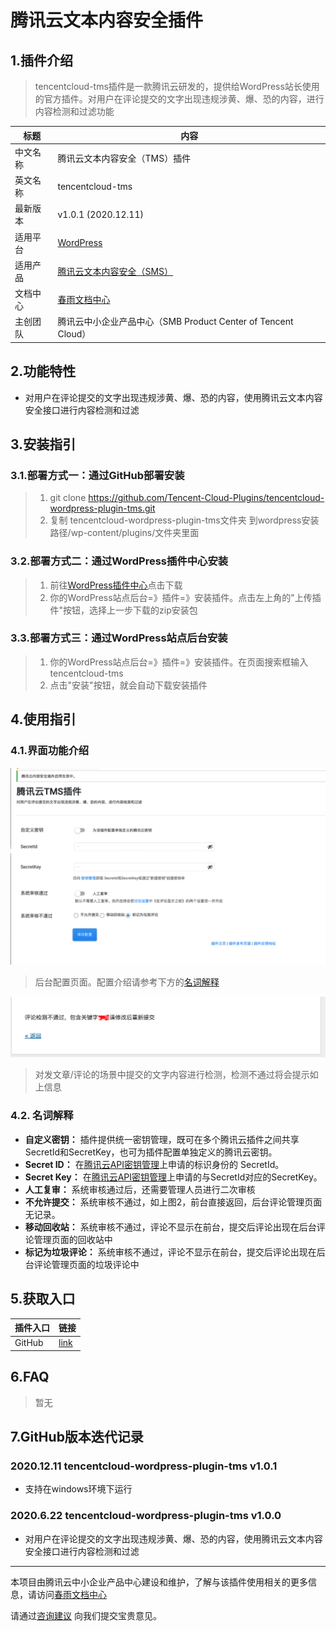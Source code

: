# 腾讯云文本内容安全插件

## 1.插件介绍
> tencentcloud-tms插件是一款腾讯云研发的，提供给WordPress站长使用的官方插件。对用户在评论提交的文字出现违规涉黄、爆、恐的内容，进行内容检测和过滤功能

| 标题       | 内容                                                         |
| ---------- | ------------------------------------------------------------ |
| 中文名称     | 腾讯云文本内容安全（TMS）插件                                         |
| 英文名称   | tencentcloud-tms                                       |
| 最新版本   | v1.0.1 (2020.12.11)                                           |
| 适用平台 | [WordPress](https://wordpress.org/)                             |
| 适用产品 | [腾讯云文本内容安全（SMS）](https://cloud.tencent.com/product/tms)   |
| 文档中心   | [春雨文档中心](https://openapp.qq.com/docs/Wordpress/tms.html) |
| 主创团队   | 腾讯云中小企业产品中心（SMB Product Center of Tencent Cloud）    |

## 2.功能特性

- 对用户在评论提交的文字出现违规涉黄、爆、恐的内容，使用腾讯云文本内容安全接口进行内容检测和过滤

## 3.安装指引

### 3.1.部署方式一：通过GitHub部署安装

> 1. git clone https://github.com/Tencent-Cloud-Plugins/tencentcloud-wordpress-plugin-tms.git
> 2. 复制 tencentcloud-wordpress-plugin-tms文件夹 到wordpress安装路径/wp-content/plugins/文件夹里面

### 3.2.部署方式二：通过WordPress插件中心安装
> 1. 前往[WordPress插件中心](https://wordpress.org/plugins/tencentcloud-tms)点击下载
> 2. 你的WordPress站点后台=》插件=》安装插件。点击左上角的"上传插件"按钮，选择上一步下载的zip安装包

### 3.3.部署方式三：通过WordPress站点后台安装
> 1. 你的WordPress站点后台=》插件=》安装插件。在页面搜索框输入tencentcloud-tms
> 2. 点击"安装"按钮，就会自动下载安装插件

## 4.使用指引

### 4.1.界面功能介绍

![](./images/tms1.png)
> 后台配置页面。配置介绍请参考下方的[名词解释](#_4-2-名词解释)

![](./images/tms2.png)
>对发文章/评论的场景中提交的文字内容进行检测，检测不通过将会提示如上信息

### 4.2. 名词解释
- **自定义密钥：** 插件提供统一密钥管理，既可在多个腾讯云插件之间共享SecretId和SecretKey，也可为插件配置单独定义的腾讯云密钥。
- **Secret ID：** 在[腾讯云API密钥管理](https://console.cloud.tencent.com/cam/capi)上申请的标识身份的 SecretId。
- **Secret Key：** 在[腾讯云API密钥管理](https://console.cloud.tencent.com/cam/capi)上申请的与SecretId对应的SecretKey。
- **人工复审：** 系统审核通过后，还需要管理人员进行二次审核
- **不允许提交：** 系统审核不通过，如上图2，前台直接返回，后台评论管理页面无记录。
- **移动回收站：** 系统审核不通过，评论不显示在前台，提交后评论出现在后台评论管理页面的回收站中
- **标记为垃圾评论：** 系统审核不通过，评论不显示在前台，提交后评论出现在后台评论管理页面的垃圾评论中


## 5.获取入口

| 插件入口          | 链接                                                         |
| ----------------- | ------------------------------------------------------------ |
| GitHub            | [link](https://github.com/Tencent-Cloud-Plugins/tencentcloud-wordpress-plugin-tms)   |

## 6.FAQ

> 暂无

## 7.GitHub版本迭代记录

### 2020.12.11 tencentcloud-wordpress-plugin-tms v1.0.1
- 支持在windows环境下运行

### 2020.6.22 tencentcloud-wordpress-plugin-tms v1.0.0
- 对用户在评论提交的文字出现违规涉黄、爆、恐的内容，使用腾讯云文本内容安全接口进行内容检测和过滤
---
本项目由腾讯云中小企业产品中心建设和维护，了解与该插件使用相关的更多信息，请访问[春雨文档中心](https://openapp.qq.com/docs/Wordpress/tms.html) 

请通过[咨询建议](https://support.qq.com/products/164613) 向我们提交宝贵意见。